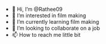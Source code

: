 - 👋 Hi, I’m @Rathee09
- 👀 I’m interested in film making
- 🌱 I’m currently learning film making
- 💞️ I’m looking to collaborate on a job
- 📫 How to reach me little bit

<!---
Rathee09/Rathee09 is a ✨ special ✨ repository because its `README.md` (this file) appears on your GitHub profile.
You can click the Preview link to take a look at your changes.
--->
